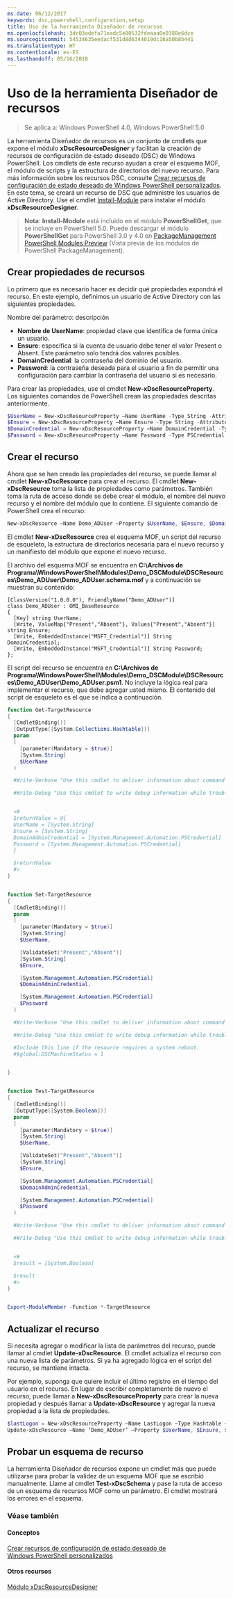 ```yaml
---
ms.date: 06/12/2017
keywords: dsc,powershell,configuration,setup
title: Uso de la herramienta Diseñador de recursos
ms.openlocfilehash: 3dc03adefa71eadc5e80532fdeaaa0e0388e6dce
ms.sourcegitcommit: 54534635eedacf531d8d6344019dc16a50b8b441
ms.translationtype: HT
ms.contentlocale: es-ES
ms.lasthandoff: 05/16/2018
---
```

# <a name="using-the-resource-designer-tool"></a>Uso de la herramienta Diseñador de recursos

> Se aplica a: Windows PowerShell 4.0, Windows PowerShell 5.0

La herramienta Diseñador de recursos es un conjunto de cmdlets que expone el módulo **xDscResourceDesigner** y facilitan la creación de recursos de configuración de estado deseado (DSC) de Windows PowerShell. Los cmdlets de este recurso ayudan a crear el esquema MOF, el módulo de scripts y la estructura de directorios del nuevo recurso. Para más información sobre los recursos DSC, consulte [Crear recursos de configuración de estado deseado de Windows PowerShell personalizados](authoringResource.md).
En este tema, se creará un recurso de DSC que administre los usuarios de Active Directory.
Use el cmdlet [Install-Module](https://technet.microsoft.com/library/dn807162.aspx) para instalar el módulo **xDscResourceDesigner**.

>**Nota**: **Install-Module** está incluido en el módulo **PowerShellGet**, que se incluye en PowerShell 5.0. Puede descargar el módulo **PowerShellGet** para PowerShell 3.0 y 4.0 en [PackageManagement PowerShell Modules Preview](https://www.microsoft.com/en-us/download/details.aspx?id=49186) (Vista previa de los módulos de PowerShell PackageManagement).

## <a name="creating-resource-properties"></a>Crear propiedades de recursos
Lo primero que es necesario hacer es decidir qué propiedades expondrá el recurso. En este ejemplo, definimos un usuario de Active Directory con las siguientes propiedades.

Nombre del parámetro: descripción
* **Nombre de UserName**: propiedad clave que identifica de forma única un usuario.
* **Ensure**: especifica si la cuenta de usuario debe tener el valor Present o Absent. Este parámetro solo tendrá dos valores posibles.
* **DomainCredential**: la contraseña del dominio del usuario.
* **Password**: la contraseña deseada para el usuario a fin de permitir una configuración para cambiar la contraseña del usuario si es necesario.

Para crear las propiedades, use el cmdlet **New-xDscResourceProperty**. Los siguientes comandos de PowerShell crean las propiedades descritas anteriormente.

```powershell
$UserName = New-xDscResourceProperty –Name UserName -Type String -Attribute Key
$Ensure = New-xDscResourceProperty –Name Ensure -Type String -Attribute Write –ValidateSet “Present”, “Absent”
$DomainCredential = New-xDscResourceProperty –Name DomainCredential -Type PSCredential -Attribute Write
$Password = New-xDscResourceProperty –Name Password -Type PSCredential -Attribute Write
```

## <a name="create-the-resource"></a>Crear el recurso

Ahora que se han creado las propiedades del recurso, se puede llamar al cmdlet **New-xDscResource** para crear el recurso. El cmdlet **New-xDscResource** toma la lista de propiedades como parámetros. También toma la ruta de acceso donde se debe crear el módulo, el nombre del nuevo recurso y el nombre del módulo que lo contiene. El siguiente comando de PowerShell crea el recurso:

```powershell
New-xDscResource –Name Demo_ADUser –Property $UserName, $Ensure, $DomainCredential, $Password –Path ‘C:\Program Files\WindowsPowerShell\Modules’ –ModuleName Demo_DSCModule
```

El cmdlet **New-xDscResource** crea el esquema MOF, un script del recurso de esqueleto, la estructura de directorios necesaria para el nuevo recurso y un manifiesto del módulo que expone el nuevo recurso.

El archivo del esquema MOF se encuentra en **C:\Archivos de Programa\WindowsPowerShell\Modules\Demo_DSCModule\DSCResources\Demo_ADUser\Demo_ADUser.schema.mof** y a continuación se muestran su contenido:

```
[ClassVersion("1.0.0.0"), FriendlyName("Demo_ADUser")]
class Demo_ADUser : OMI_BaseResource
{
  [Key] string UserName;
  [Write, ValueMap{"Present","Absent"}, Values{"Present","Absent"}] string Ensure;
  [Write, EmbeddedInstance("MSFT_Credential")] String DomainCredential;
  [Write, EmbeddedInstance("MSFT_Credential")] String Password;
};
```

El script del recurso se encuentra en **C:\Archivos de Programa\WindowsPowerShell\Modules\Demo_DSCModule\DSCResources\Demo_ADUser\Demo_ADUser.psm1**. No incluye la lógica real para implementar el recurso, que debe agregar usted mismo. El contenido del script de esqueleto es el que se indica a continuación.

```powershell
function Get-TargetResource
{
  [CmdletBinding()]
  [OutputType([System.Collections.Hashtable])]
  param
  (
    [parameter(Mandatory = $true)]
    [System.String]
    $UserName
  )

  #Write-Verbose "Use this cmdlet to deliver information about command processing."

  #Write-Debug "Use this cmdlet to write debug information while troubleshooting."


  <#
  $returnValue = @{
  UserName = [System.String]
  Ensure = [System.String]
  DomainAdminCredential = [System.Management.Automation.PSCredential]
  Password = [System.Management.Automation.PSCredential]
  }

  $returnValue
  #>
}


function Set-TargetResource
{
  [CmdletBinding()]
  param
  (
    [parameter(Mandatory = $true)]
    [System.String]
    $UserName,

    [ValidateSet("Present","Absent")]
    [System.String]
    $Ensure,

    [System.Management.Automation.PSCredential]
    $DomainAdminCredential,

    [System.Management.Automation.PSCredential]
    $Password
  )

  #Write-Verbose "Use this cmdlet to deliver information about command processing."

  #Write-Debug "Use this cmdlet to write debug information while troubleshooting."

  #Include this line if the resource requires a system reboot.
  #$global:DSCMachineStatus = 1


}


function Test-TargetResource
{
  [CmdletBinding()]
  [OutputType([System.Boolean])]
  param
  (
    [parameter(Mandatory = $true)]
    [System.String]
    $UserName,

    [ValidateSet("Present","Absent")]
    [System.String]
    $Ensure,

    [System.Management.Automation.PSCredential]
    $DomainAdminCredential,

    [System.Management.Automation.PSCredential]
    $Password
  )

  #Write-Verbose "Use this cmdlet to deliver information about command processing."

  #Write-Debug "Use this cmdlet to write debug information while troubleshooting."


  <#
  $result = [System.Boolean]

  $result
  #>
}


Export-ModuleMember -Function *-TargetResource
```

## <a name="updating-the-resource"></a>Actualizar el recurso

Si necesita agregar o modificar la lista de parámetros del recurso, puede llamar al cmdlet **Update-xDscResource**. El cmdlet actualiza el recurso con una nueva lista de parámetros. Si ya ha agregado lógica en el script del recurso, se mantiene intacta.

Por ejemplo, suponga que quiere incluir el último registro en el tiempo del usuario en el recurso. En lugar de escribir completamente de nuevo el recurso, puede llamar a **New-xDscResourceProperty** para crear la nueva propiedad y después llamar a **Update-xDscResource** y agregar la nueva propiedad a la lista de propiedades.

```powershell
$lastLogon = New-xDscResourceProperty –Name LastLogon –Type Hashtable –Attribute Write –Description “For mapping users to their last log on time”
Update-xDscResource –Name ‘Demo_ADUser’ –Property $UserName, $Ensure, $DomainCredential, $Password, $lastLogon -Force
```

## <a name="testing-a-resource-schema"></a>Probar un esquema de recurso

La herramienta Diseñador de recursos expone un cmdlet más que puede utilizarse para probar la validez de un esquema MOF que se escribió manualmente. Llame al cmdlet **Test-xDscSchema** y pase la ruta de acceso de un esquema de recursos MOF como un parámetro. El cmdlet mostrará los errores en el esquema.

### <a name="see-also"></a>Véase también

#### <a name="concepts"></a>Conceptos
[Crear recursos de configuración de estado deseado de Windows PowerShell personalizados](authoringResource.md)

#### <a name="other-resources"></a>Otros recursos
[Módulo xDscResourceDesigner](https://powershellgallery.com/packages/xDscResourceDesigner)